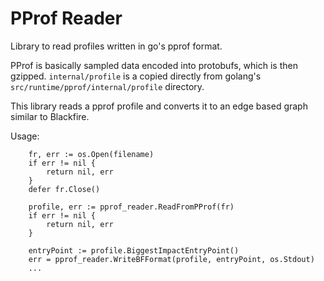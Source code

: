 PProf Reader
============

Library to read profiles written in go's pprof format.

PProf is basically sampled data encoded into protobufs, which is then gzipped. `internal/profile` is a copied directly
from golang's `src/runtime/pprof/internal/profile` directory.

This library reads a pprof profile and converts it to an edge based graph similar to Blackfire.

Usage:

```golang
	fr, err := os.Open(filename)
	if err != nil {
		return nil, err
	}
	defer fr.Close()

	profile, err := pprof_reader.ReadFromPProf(fr)
	if err != nil {
		return nil, err
	}

	entryPoint := profile.BiggestImpactEntryPoint()
	err = pprof_reader.WriteBFFormat(profile, entryPoint, os.Stdout)
	...
```
